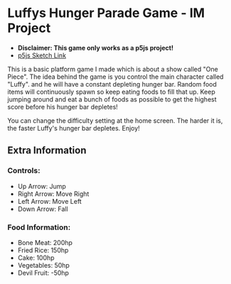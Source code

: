 # Luffys Hunger Parade Game - IM Project
- **Disclaimer: This game only works as a p5js project!** 
- [p5js Sketch Link](https://editor.p5js.org/awesomeadi00/sketches/jBd7BAc3E)

This is a basic platform game I made which is about a show called "One Piece". The idea behind the game is you control the main character called "Luffy". and he will have a constant depleting hunger bar. Random food items will continuously spawn so keep eating foods to fill that up. Keep jumping around and eat a bunch of foods as possible to get the highest score before his hunger bar depletes!

You can change the difficulty setting at the home screen. The harder it is, the faster Luffy's hunger bar depletes. Enjoy!

## Extra Information
### Controls:
- Up Arrow: Jump
- Right Arrow: Move Right
- Left Arrow: Move Left
- Down Arrow: Fall

### Food Information: 
- Bone Meat: 200hp
- Fried Rice: 150hp 
- Cake: 100hp
- Vegetables: 50hp
- Devil Fruit: -50hp

